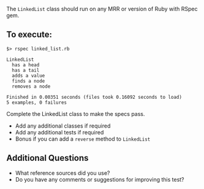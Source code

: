 The `LinkedList` class should run on any MRR or version of Ruby with RSpec gem.

To execute:
-----------
```
$> rspec linked_list.rb

LinkedList
  has a head
  has a tail
  adds a value
  finds a node
  removes a node

Finished in 0.00351 seconds (files took 0.16092 seconds to load)
5 examples, 0 failures
```

Complete the LinkedList class to make the specs pass. 

- Add any additional classes if required
- Add any additional tests if required
- Bonus if you can add a `reverse` method to `LinkedList`
 

Additional Questions
--------------------
- What reference sources did you use?
- Do you have any comments or suggestions for improving this test?